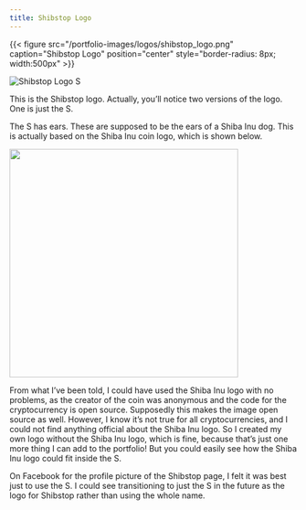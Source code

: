 ```yaml
---
title: Shibstop Logo
---
```


{{< figure src="/portfolio-images/logos/shibstop_logo.png" caption="Shibstop Logo" position="center" style="border-radius: 8px; width:500px" >}}

![Shibstop Logo S](/portfolio-images/logos/shibstop_S.png)

This is the Shibstop logo. Actually, you’ll notice two versions of the logo. One is just the S.

The S has ears. These are supposed to be the ears of a Shiba Inu dog. This is actually based on the Shiba Inu coin logo, which is shown below.

<img src="/portfolio-images/logos/shiba-inu-logo.png" width="400"/>

From what I’ve been told, I could have used the Shiba Inu logo with no problems, as the creator of the coin was anonymous and the code for the cryptocurrency is open source. Supposedly this makes the image open source as well. However, I know it’s not true for all cryptocurrencies, and I could not find anything official about the Shiba Inu logo. So I created my own logo without the Shiba Inu logo, which is fine, because that’s just one more thing I can add to the portfolio! But you could easily see how the Shiba Inu logo could fit inside the S.

On Facebook for the profile picture of the Shibstop page, I felt it was best just to use the S. I could see transitioning to just the S in the future as the logo for Shibstop rather than using the whole name.

